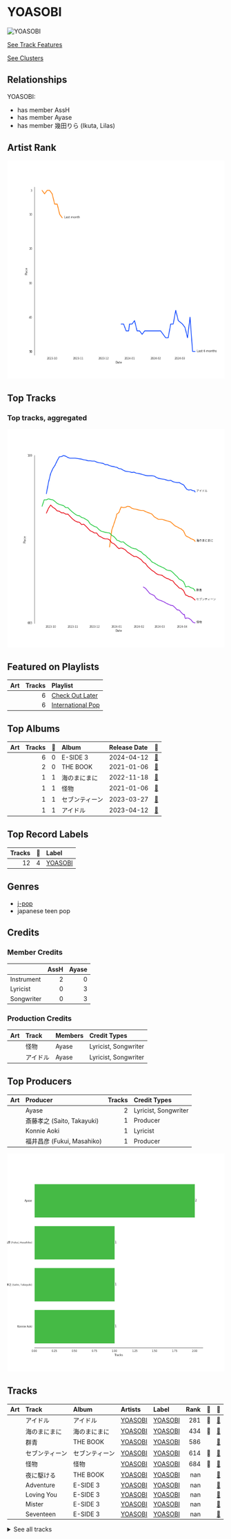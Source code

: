 
# YOASOBI


<img src="https://i.scdn.co/image/ab6761610000e5eb83e2d0c9611f1fb6baafcb36" alt="YOASOBI" width="100" />

[See Track Features](audio_features.md)

[See Clusters](clusters/overview.md)

## Relationships

YOASOBI:
- has member AssH
- has member Ayase
- has member 幾田りら (Ikuta, Lilas)

## Artist Rank

![Rank of YOASOBI over time](../../images/artists/yoasobi/rank_time_series.png)
## Top Tracks


### Top tracks, aggregated

![Track score ranking over time](../../images/artists/yoasobi/track_rank_time_series_score.png)
## Featured on Playlists
| Art | Tracks | Playlist |
|:---|---:|:---|
| <img src="https://mosaic.scdn.co/640/ab67616d00001e023e8729bbf642d44e6e973e2dab67616d00001e0247ed0349f7557c5032e613d1ab67616d00001e0259a2a72ecab2e8b551eafe36ab67616d00001e02cf53b5c466a64daece07edc4" alt="" width="50" /> | 6 | [Check Out Later](../../playlists/check_out_later/overview.md) |
| <img src="https://mosaic.scdn.co/640/ab67616d00001e022433cb43f0f2f0f23b7c8b82ab67616d00001e023a44a5105549a15dd92ed0c3ab67616d00001e024ccc03169b086af698178a99ab67616d00001e029922157daa474131bb3a0fbc" alt="" width="50" /> | 6 | [International Pop](../../playlists/international_pop/overview.md) |

## Top Albums

| Art | Tracks | 💚 | Album | Release Date | 🔗 |
|:---|---:|---:|:---|:---|:---|
| <img src="https://i.scdn.co/image/ab67616d0000b273610aa2c187e24dacb4900fd7" alt="" width="50" /> | 6 | 0 | E-SIDE 3 | 2024-04-12 | [🔗](https://open.spotify.com/album/2HBkR5qNDKoo1EDrCaSy0U) |
| <img src="https://i.scdn.co/image/ab67616d0000b273684d81c9356531f2a456b1c1" alt="" width="50" /> | 2 | 0 | THE BOOK | 2021-01-06 | [🔗](https://open.spotify.com/album/1xhO0GSoezdPJcSuNe1ySv) |
| <img src="https://i.scdn.co/image/ab67616d0000b273d419ebca054d39636a6da666" alt="" width="50" /> | 1 | 1 | 海のまにまに | 2022-11-18 | [🔗](https://open.spotify.com/album/6M4p4S5t8PuRZiq7zvMEPB) |
| <img src="https://i.scdn.co/image/ab67616d0000b273f609c79794752ed7ee0976b5" alt="" width="50" /> | 1 | 1 | 怪物 | 2021-01-06 | [🔗](https://open.spotify.com/album/41HUxKwnbrg8IdelmMibj9) |
| <img src="https://i.scdn.co/image/ab67616d0000b2737f63f3d6c8b925a74145eb24" alt="" width="50" /> | 1 | 1 | セブンティーン | 2023-03-27 | [🔗](https://open.spotify.com/album/2XGJwl5zpqPTmtLAPy2rr6) |
| <img src="https://i.scdn.co/image/ab67616d0000b273b7d6ca50bf766ad72226290c" alt="" width="50" /> | 1 | 1 | アイドル | 2023-04-12 | [🔗](https://open.spotify.com/album/7yMkS4NCpG0FH6NoaH3F0a) |

## Top Record Labels

| Tracks | 💚 | Label |
|---:|---:|:---|
| 12 | 4 | [YOASOBI](../../labels/yoasobi/overview.md) |

## Genres

- [j-pop](../../genres/j-pop/overview.md)
- japanese teen pop

## Credits

### Member Credits

| | AssH | Ayase |
|:---|---:|---:|
| Instrument | 2 | 0 |
| Lyricist | 0 | 3 |
| Songwriter | 0 | 3 |
### Production Credits

| Art | Track | Members | Credit Types |
|:---|:---|:---|:---|
| <img src="https://i.scdn.co/image/ab67616d0000b273f609c79794752ed7ee0976b5" alt="" width="50" /> | 怪物 | Ayase | Lyricist, Songwriter |
| <img src="https://i.scdn.co/image/ab67616d0000b273b7d6ca50bf766ad72226290c" alt="" width="50" /> | アイドル | Ayase | Lyricist, Songwriter |

## Top Producers

| Art | Producer | Tracks | Credit Types |
|:---|:---|---:|:---|
| | Ayase | 2 | Lyricist, Songwriter |
| | 斎藤孝之 (Saito, Takayuki) | 1 | Producer |
| | Konnie Aoki | 1 | Lyricist |
| | 福井昌彦 (Fukui, Masahiko) | 1 | Producer |

![Bar chart of top 4 producers](../../images/artists/yoasobi/producers.png)
## Tracks

| Art | Track | Album | Artists | Label | Rank | 💚 | 🔗 |
|:---|:---|:---|:---|:---|---:|:---|:---|
| <img src="https://i.scdn.co/image/ab67616d0000b273b7d6ca50bf766ad72226290c" alt="" width="50" /> | アイドル | アイドル | [YOASOBI](overview.md) | [YOASOBI](../../labels/yoasobi) | 281 | 💚 | [🔗](https://open.spotify.com/track/7ovUcF5uHTBRzUpB6ZOmvt) |
| <img src="https://i.scdn.co/image/ab67616d0000b273d419ebca054d39636a6da666" alt="" width="50" /> | 海のまにまに | 海のまにまに | [YOASOBI](overview.md) | [YOASOBI](../../labels/yoasobi) | 434 | 💚 | [🔗](https://open.spotify.com/track/0loZ1KfQSLJxYR0Y7dImKN) |
| <img src="https://i.scdn.co/image/ab67616d0000b273684d81c9356531f2a456b1c1" alt="" width="50" /> | 群青 | THE BOOK | [YOASOBI](overview.md) | [YOASOBI](../../labels/yoasobi) | 586 | | [🔗](https://open.spotify.com/track/1zd35Y44Blc1CwwVbW3Qnk) |
| <img src="https://i.scdn.co/image/ab67616d0000b2737f63f3d6c8b925a74145eb24" alt="" width="50" /> | セブンティーン | セブンティーン | [YOASOBI](overview.md) | [YOASOBI](../../labels/yoasobi) | 614 | 💚 | [🔗](https://open.spotify.com/track/1TXhBe3DnaOFc7onTbEoiB) |
| <img src="https://i.scdn.co/image/ab67616d0000b273f609c79794752ed7ee0976b5" alt="" width="50" /> | 怪物 | 怪物 | [YOASOBI](overview.md) | [YOASOBI](../../labels/yoasobi) | 684 | 💚 | [🔗](https://open.spotify.com/track/06XQvnJb53SUYmlWIhUXUi) |
| <img src="https://i.scdn.co/image/ab67616d0000b273684d81c9356531f2a456b1c1" alt="" width="50" /> | 夜に駆ける | THE BOOK | [YOASOBI](overview.md) | [YOASOBI](../../labels/yoasobi) | nan | | [🔗](https://open.spotify.com/track/6MCjmGYlw6mQVWRFVgBRvB) |
| <img src="https://i.scdn.co/image/ab67616d0000b273610aa2c187e24dacb4900fd7" alt="" width="50" /> | Adventure | E-SIDE 3 | [YOASOBI](overview.md) | [YOASOBI](../../labels/yoasobi) | nan | | [🔗](https://open.spotify.com/track/1Gh9LJf99CIpcr0z8hMIOf) |
| <img src="https://i.scdn.co/image/ab67616d0000b273610aa2c187e24dacb4900fd7" alt="" width="50" /> | Loving You | E-SIDE 3 | [YOASOBI](overview.md) | [YOASOBI](../../labels/yoasobi) | nan | | [🔗](https://open.spotify.com/track/7nN7TkxDGH8DeXs2Vy67nv) |
| <img src="https://i.scdn.co/image/ab67616d0000b273610aa2c187e24dacb4900fd7" alt="" width="50" /> | Mister | E-SIDE 3 | [YOASOBI](overview.md) | [YOASOBI](../../labels/yoasobi) | nan | | [🔗](https://open.spotify.com/track/6sHinRfFGZcxeTTdCvxgCG) |
| <img src="https://i.scdn.co/image/ab67616d0000b273610aa2c187e24dacb4900fd7" alt="" width="50" /> | Seventeen | E-SIDE 3 | [YOASOBI](overview.md) | [YOASOBI](../../labels/yoasobi) | nan | | [🔗](https://open.spotify.com/track/2yAB3u40MOFRNuUzdl0but) |


<details>
<summary>See all tracks</summary>

| Art | Track | Album | Artists | Label | Rank | 💚 | 🔗 |
|:---|:---|:---|:---|:---|---:|:---|:---|
| <img src="https://i.scdn.co/image/ab67616d0000b273610aa2c187e24dacb4900fd7" alt="" width="50" /> | The Brave | E-SIDE 3 | [YOASOBI](overview.md) | [YOASOBI](../../labels/yoasobi) | nan | | [🔗](https://open.spotify.com/track/4idatWI87uECptpg5EYMPp) |
| <img src="https://i.scdn.co/image/ab67616d0000b273610aa2c187e24dacb4900fd7" alt="" width="50" /> | manimani | E-SIDE 3 | [YOASOBI](overview.md) | [YOASOBI](../../labels/yoasobi) | nan | | [🔗](https://open.spotify.com/track/0JXxrmM7bHmpwHczGTjCUm) |

</details>

